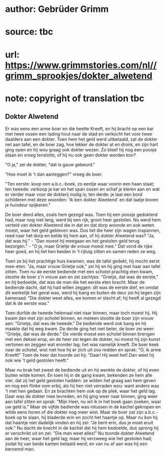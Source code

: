 # author: Gebrüder Grimm
# source: tbc
# url: https://www.grimmstories.com/nl//grimm_sprookjes/dokter_alwetend
# note: copyright of translation tbc

## Dokter Alwetend 

Er was eens een arme boer en die heette Kreeft, en hij bracht op een kar
met twee ossen een lading hout naar de stad en verkocht het voor twee
daalders aan een dokter. Toen hem het geld werd uitbetaald, zat de
dokter net aan tafel, en de boer zag, hoe lekker de dokter at en dronk,
en zijn hart ging open en hij wou graag ook dokter wezen. Zo bleef hij
nog een poosje staan en vroeg tenslotte, of hij nu ook geen dokter
worden kon?

"O ja," zei de dokter, "dat is gauw gebeurd."

"Hoe moet ik 't dan aanleggen?" vroeg de boer.

"Ten eerste: koop een a.b.c.-boek, zo eentje waar voorin een haan
staat; ten tweede: verkoop je kar en het span ossen en schaf je kleren
aan en wat er verder maar voor de dokterij nodig is; ten derde: je laat
een bord schilderen met deze woorden: 'Ik ben dokter Alwetend' en dat
laatje boven je huisdeur spijkeren."

De boer deed alles, zoals hem gezegd was. Toen hij een poosje gedokterd
had, maar nog niet lang, werd bij een rijk, groot heer gestolen. Nu werd
hem verteld van dokter Alwetend die in dat en dat dorp woonde en ook
weten moest, waar het geld gebleven was. Dus liet die heer zijn wagen
inspannen, reed naar het dorp en belde bij hem aan, of hij dokter
Alwetend was? "Ja, dat was hij." - "Dan moest hij meegaan en het
gestolen geld terug bezorgen." - "O ja, maar Grietje de vrouw moest
mee." Dat vond de rijke heer goed, en hij liet hen beiden in 't
rijtuig zitten en samen reden ze weg.

Toen ze bij het prachtige huis kwamen, was de tafel gedekt, hij mocht
eerst mee-eten. "Ja, maar vrouw Grietje ook," zei hij en hij ging met
haar aan tafel zitten. Toen nu de eerste bediende met een schotel
prachtig eten kwam, stootte de boer z'n vrouw aan en zei zachtjes:
"Grietje, dat was de eerste," en hij bedoelde, dat was de man die het
eerste eten bracht. Maar de bediende dacht, dat hij had willen zeggen:
dit was de eerste dief, en omdat dit werkelijk het geval was, werd hij
bang en buiten de deur zei hij tegen zijn kameraad: "Die dokter weet
alles, we komen er slecht af; hij heeft al gezegd dat ik de eerste
was."

Toen durfde de tweede helemaal niet naar binnen, maar toch moest hij.
Hij kwam dan met zijn schotel binnen, en meteen stootte de boer zijn
vrouw aan: "Grietje, dat was de tweede." De bediende werd ook bang en
hij maakte dat hij weg kwam. De derde ging het niet beter, de boer zei
weer: "Grietje, dat was de derde." De vierde moest een schotel binnen
brengen met een deksel erop, en de heer zei tegen de dokter, nu moest
hij zijn kunst vertonen en zeggen wat eronder lag; het was namelijk
kreeft. De boer keek naar de schotel, wist niet hoe hij er zich uit zou
redden en sprak: "O, ik arme Kreeft!" Toen de heer dat hoorde zei hij:
"Daar! Hij weet het! Dan weet hij ook wie 't geld gestolen heeft."

Maar nu brak het zweet de bediende uit en hij wenkte de dokter, of hij
even buiten wilde komen. En toen hij in de gang kwam, bekenden ze hem
alle vier, dat zij het geld gestolen hadden: ze wilden het graag aan hem
geven en nog een flinke som erbij, als hij hen niet verraden wou: want
anders was 't met hen gedaan. En ze brachten hem ook op de plek, waar
het geld lag. Daar was de dokter mee tevreden, en hij ging weer naar
binnen, ging weer aan tafel zitten en sprak: "Mijn Heer, nu wil ik in
het boek gaan zoeken, waar uw geld is." Maar de vijfde bediende was
intussen in de kachel gekropen en wilde eens horen of die dokter nog
meer wist. Maar de boer zat zijn a.b.c.-boek op te slaan, hij bladerde
erin en zocht het haantje op. Maar nu kon hij dat haantje niet dadelijk
vinden en hij zei: "Je bent erin, dus je moet eruit ook." Nu dacht de
knecht in de kachel dat hij hem bedoelde, dus sprong hij er verschrikt
uit en zei: "Die man weet alles!" Nu toonde dokter Alwetend aan de
heer, waar het geld lag; maar hij verzweeg wie het gestolen had; zodat
hij van beide kanten betaald werd; en van nu af aan was hij een beroemd
man.
